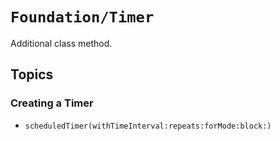 # ``Foundation/Timer``

Additional class method.

## Topics

### Creating a Timer

- ``scheduledTimer(withTimeInterval:repeats:forMode:block:)``
